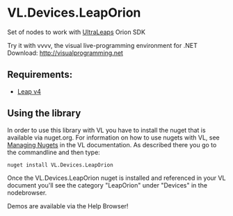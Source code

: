 # VL.Devices.LeapOrion
Set of nodes to work with [UltraLeaps](https://developer.leapmotion.com) Orion SDK

Try it with vvvv, the visual live-programming environment for .NET  
Download: http://visualprogramming.net

## Requirements:
* [Leap v4](https://developer.leapmotion.com/releases/leap-motion-orion-410-99fe5-crpgl)

## Using the library
In order to use this library with VL you have to install the nuget that is available via nuget.org. For information on how to use nugets with VL, see [Managing Nugets](https://thegraybook.vvvv.org/reference/libraries/dependencies.html#manage-nugets) in the VL documentation. As described there you go to the commandline and then type:

    nuget install VL.Devices.LeapOrion

Once the VL.Devices.LeapOrion nuget is installed and referenced in your VL document you'll see the category "LeapOrion" under "Devices" in the nodebrowser. 

Demos are available via the Help Browser!
